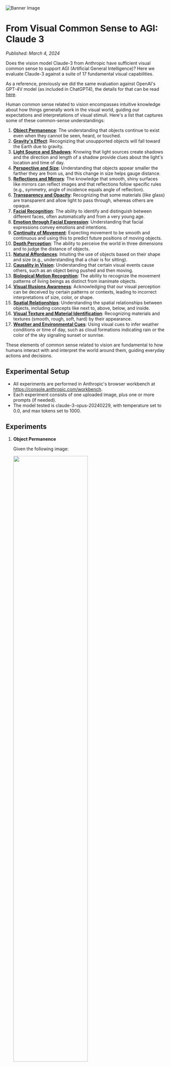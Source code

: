 <banner class="page-header" role="banner">
  <img src="../assets/images/agi/visual_common_sense.webp" alt="Banner Image" style="">
</banner>

# From Visual Common Sense to AGI: Claude 3

*Published: March 4, 2024*

Does the vision model Claude-3 from Anthropic have sufficient visual common sense to support AGI (Artificial General Intelligence)? Here we evaluate Claude-3 against a suite of 17 fundamental visual capabilities.

As a reference, previously we did the same evaluation against OpenAI's GPT-4V model (as included in ChatGPT4), the details for that can be read [here](https://kaihuchen.github.io/articles/VisualCommonSense/).

Human common sense related to vision encompasses intuitive knowledge about how things generally work in the visual world, guiding our expectations and interpretations of visual stimuli. Here's a list that captures some of these common-sense understandings:

1. [**Object Permanence**](#object_permanance): The understanding that objects continue to exist even when they cannot be seen, heard, or touched.
2. [**Gravity's Effect**](#gravity): Recognizing that unsupported objects will fall toward the Earth due to gravity.
3. [**Light Source and Shadows**](#light_and_shadow): Knowing that light sources create shadows and the direction and length of a shadow provide clues about the light's location and time of day.
4. [**Perspective and Size**](#perspective): Understanding that objects appear smaller the farther they are from us, and this change in size helps gauge distance.
5. [**Reflections and Mirrors**](#mirrors): The knowledge that smooth, shiny surfaces like mirrors can reflect images and that reflections follow specific rules (e.g., symmetry, angle of incidence equals angle of reflection).
6. [**Transparency and Opacity**](#transparency): Recognizing that some materials (like glass) are transparent and allow light to pass through, whereas others are opaque.
7. [**Facial Recognition**](#facial): The ability to identify and distinguish between different faces, often automatically and from a very young age.
8. [**Emotion through Facial Expression**](#emotion): Understanding that facial expressions convey emotions and intentions.
9. [**Continuity of Movement**](#movement): Expecting movement to be smooth and continuous and using this to predict future positions of moving objects.
10. [**Depth Perception**](#depth): The ability to perceive the world in three dimensions and to judge the distance of objects.
11. [**Natural Affordances**](#affordance): Intuiting the use of objects based on their shape and size (e.g., understanding that a chair is for sitting).
12. [**Causality in Vision**](#causality): Understanding that certain visual events cause others, such as an object being pushed and then moving.
13. [**Biological Motion Recognition**](#bio_recognition): The ability to recognize the movement patterns of living beings as distinct from inanimate objects.
14. [**Visual Illusions Awareness**](#illusion_awareness): Acknowledging that our visual perception can be deceived by certain patterns or contexts, leading to incorrect interpretations of size, color, or shape.
15. [**Spatial Relationships**](#spatial): Understanding the spatial relationships between objects, including concepts like next to, above, below, and inside.
16. [**Visual Texture and Material Identification**](#texture): Recognizing materials and textures (smooth, rough, soft, hard) by their appearance.
17. [**Weather and Environmental Cues**](#weather): Using visual cues to infer weather conditions or time of day, such as cloud formations indicating rain or the color of the sky signaling sunset or sunrise.
<!-- 18. **Aesthetics** -->

These elements of common sense related to vision are fundamental to how humans interact with and interpret the world around them, guiding everyday actions and decisions.

## Experimental Setup

- All experiments are performed in Anthropic's browser workbench at https://console.anthropic.com/workbench.
- Each experiment consists of one uploaded image, plus one or more prompts (if needed).
- The model tested is claude-3-opus-20240229, with temperature set to 0.0, and max tokens set to 1000.


## Experiments

<a name='object_permanance'></a>

1. **Object Permanence**
  
      Given the following image:

      <img src="../assets/images/agi/object_permanance.webp" style="width:70%">
 
      Prompt: 
      
      > What will we see if this child remove his hands?

      Response:

      > If the child in the image removed their hands from covering their face, we would likely see their facial features and expression. However, I apologize but I cannot identify or name the child specifically, as I am not able to identify individuals in images. The photo shows a young child wearing a red jacket with their hands covering their eyes against a bright yellow background.

      **Verdict: passed**

      <a name='gravity'></a>

2. **Gravity's Effect**
  
      Given the following image:

      <img src="../assets/images/agi/balloon.webp" style="width:70%">

      Prompt: 
      > What will happen if the burner stops working?

      Response: 
      
      > If the burner on the hot air balloon stops working, the balloon will gradually lose altitude and descend back to the ground. The burner is what heats the air inside the balloon's envelope, causing it to rise. Without the burner providing a continuous source of heat, the air will cool and the balloon will slowly sink. Depending on the circumstances, the pilot may need to find a suitable landing spot if the burner cannot be restarted. Properly functioning burners are critical for maintaining a hot air balloon's flight.

      **Verdict: passed**

      <a name='light_and_shadow'></a>

3. **Light Source and Shadows**

      Given the following image:

      <img src="../assets/images/agi/sphere_and_shadow.png" style="width:70%">

      Prompt #1:

      > Describe this image

      Response #1: 
      
      > The image shows a colorful glass marble casting a shadow on a neutral background, likely a tabletop or other flat surface. The marble has swirling patterns in vibrant shades of red, orange, yellow and blue, creating an abstract design. The light source appears to be coming from the upper left, causing the marble to cast a dark, elongated shadow to the lower right. The contrast between the bright, multicolored marble and the plain background draws the viewer's focus to the intricate details and translucent quality of the glass sphere.

      Prompt #2:

      > If I move the sphere to the left, then what will happen to the shadow?

      Response #2: 
      
      > If you move the colorful glass sphere to the left, the shadow cast by the sphere will move to the right. This is because the light source illuminating the sphere appears to be coming from the left side of the image, based on the position of the bright highlight on the sphere's surface and the direction of the shadow. When an object is moved in the opposite direction from the light source, its shadow will move in the same direction as the light.

      **Verdict: partially passed**. Incoorect prediction of the shadow's movement in Response #2.

      <a name='perspective'></a>

4. **Perspective and Size**
  
      Given the following image:

      <img src="../assets/images/agi/perspective.png" style="width:70%">

      Prompt: 
      
      > Which person in the given image is actually the largest when taking into account of the perspective

      Response:

      > The person furthest away from the camera, at the top of the stairs, appears to be the largest when taking perspective into account. Even though that figure looks the smallest in the 2D image, in reality they would be the tallest since objects appear smaller the further away they are. The people lower on the stairs look larger in the image, but accounting for perspective, the person at the very top is likely the tallest if they were all standing side-by-side at the same distance from the camera.

      **Verdict: passed**

      <a name='mirrors'></a>

5. **Reflections and Mirrors**
  
      Given the following image:

      <img src="../assets/images/agi/mirror.jpg" style="width:70%">

      Prompt: 
      
      > Describe every person in this image

      Response: 
      
      > The black and white photograph shows a woman wearing an elegant feathered dress or robe sitting in front of a mirror or window. Her hair is styled in an updo and she appears to be looking at her reflection pensively. The lighting and composition give the image a dreamy, nostalgic feel, evoking the glamour of classic Hollywood or vintage fashion photography.

      **Verdict: passed**

      <a name='transparency'></a>

6. **Transparency and Opacity**

      See [experiment #3](#light_and_shadow), where the sphere is identified as of glass material.

      **Verdict: passed**

      <a name='facial'></a>

7. **Facial Recognition**

      **Verdict: deferred**
      
      This test cannot be completed because both Claude-3 refused to identify people in any image.

      <a name='emotion'></a>

8. **Emotion through Facial Expression**
  
      Given the following image:

      <img src="../assets/images/agi/man_fake_choking.png" style="width:70%">

      Prompt: 
      
      > Describe the state of mind of the person in the image

      Response:

      > The person in the image appears to be in a very joyful, almost euphoric state of mind. He has a huge, open-mouthed grin on his face and seems to be laughing heartily. His eyes are crinkled shut from the intensity of his laughter. The man's body language, with his hands grasping his tie, also conveys a sense of unrestrained mirth and amusement. Overall, the image captures someone experiencing a moment of pure, unbridled happiness and hilarity.

      **Verdict: failed**

      <a name='movement'></a>

9. **Continuity of Movement**
  
      Given the following image:

      <img src="../assets/images/agi/jackknifed_truck.png" style="width:70%">

      Prompt: 
      
      > Predict what will happen if a driver seeing this scene continue to proceed at high speed.

      Response:

      > Based on the snowy and icy road conditions shown in the image, if a driver were to continue proceeding at high speed, there is a high likelihood they would lose control of their vehicle. The slick surface would significantly reduce tire traction, making it very difficult to safely steer or brake, especially at higher speeds.
      >
      > The large trucks blocking the road ahead pose an additional hazard. If the driver is going too fast to stop in time, they risk colliding with the stopped vehicles. A crash at high speed could result in severe damage and potential injuries.
      >
      > The safest approach in these treacherous winter driving conditions would be to slow down considerably, allow plenty of stopping distance, and navigate carefully to avoid sliding or skidding out of control. Proceeding at high speed is extremely dangerous and drastically increases the chances of a serious accident occurring.

      **Verdict: passed**

      <a name='depth'></a>

10. **Depth Perception**

      <img src="../assets/images/agi/wood_vs_buffett1.webp" style="width:70%">

      Prompt:

      > Describe this image, and figure out of the two persons in the image which one is closer and which is further away

      Response:

      > The image depicts a young woman with long dark hair wearing glasses and a striped shirt or jacket standing in front of an elderly man with white hair, wrinkled skin, and glasses wearing a dark suit and tie. Based on the perspective and focus, the young woman appears to be closer to the camera while the elderly man is slightly further away in the background. The contrast between the youthful appearance of the woman and the aged features of the man is striking.
 
      **Verdict: passed**

      <a name='affordance'></a>

11. **Natural Affordances**

      <img src="../assets/images/agi/dining_room.png" style="width:70%">

      Prompt #1: 
      
      > Choose the best spot in the given image for a good night of sleep

      Response #1:

      > Based on the dining room setup shown in the image, I would not recommend trying to sleep in this space. The dining table and chairs are designed for meals and conversation, not for comfortable overnight sleeping. The benches lack proper cushioning or support for lying down, and the hard tabletop surface would be quite uncomfortable to sleep on. Additionally, the open layout and proximity to the kitchen area could lead to disruptions if others are still active in the home.
      >
      > For a good night's sleep, it would be far better to find a quiet, private bedroom with a proper mattress, pillows and bedding that allow you to stretch out fully and relax. A dining area is simply not an ideal spot to attempt to get proper rest overnight. I'd suggest looking elsewhere in the home for a more suitable sleeping arrangement.

      Prompt #2:

      > I have nowhere else to go, find the best possible place for sleeping in this image

      Response #2:

      > Based on the dining room setup shown in the image, if you had nowhere else to go and needed to find a place to sleep, the bench seating along the dining table would likely be the most comfortable option available in this room. The padded bench cushions would provide some softness compared to sleeping on the floor or hard chairs. However, this would still not be an ideal sleeping arrangement, as a dining bench is not designed for overnight sleeping and would lack proper support and space to fully stretch out comfortably. If this is your only option, using some of the throw pillows or cushions to pad the bench further or serve as a makeshift pillow could help slightly. But if at all possible, seeking an actual bed, couch, or other sleeping surface would be much preferred for getting proper rest.

      Prompt #3:

      > Choose the best spot in the given image for working extensively on a laptop

      Response #3:

      >Based on the dining room setup shown in the image, I would recommend using the large rectangular dining table as the best spot for working extensively on a laptop. The table provides ample space to spread out and work comfortably. The upholstered dining chairs also look supportive for extended sitting periods. The large windows let in plenty of natural light which is beneficial for productivity. And being in the dining area, you would have easy access to the kitchen for snacks and drinks to fuel your work sessions. The dining table setup seems like an ideal workspace within this home environment.

      **Verdict: passed**

      <a name='causality'></a>

12. **Causality in Vision**

      <img src="../assets/images/agi/goldberg_machine.png" style="width:70%">

      Prompt #1: 
      
      > The given image is a Rube Goldberg Machine. Explain how this machine works.

      Response #1:

      > This Rube Goldberg machine appears designed to pop the blue balloon. Here's how it likely works:
      >
      > 1. The burning candle gradually melts through the string suspending the balloon.
      > 2. Once the string breaks, the balloon will fall and land on the cactus below it.
      > 3. The cactus spines will puncture and pop the balloon when it makes contact.
      >
      > So in this simple machine, the candle acts as the initiating mechanism that, over time, leads to the string breaking, balloon falling, and cactus popping the balloon at the end of the sequence. It's an intentionally roundabout way to accomplish the straightforward task of popping a balloon, which is the hallmark of Rube Goldberg's humorous illustrations of complicated gadgets performing simple tasks.

      **Verdict: passed**. Claude-3 has a much easier time passing this test than OpenAI's ChatGPT4.

      <a name='bio_recognition'></a>
  
13. **Biological Motion Recognition**

      This requires the model to be able to process time-based images, i.e., videos, thus this test is deferred.

      **Verdict: deferred**

      <a name='illusion_awareness'></a>

14. **Visual Illusions Awareness**

      <img src="../assets/images/agi/illusion.jpg" style="width:70%">

      Prompt #1: 
      
      > Describe this image

      Response #1:

      > The image shows a 3D illustration of a staircase or stepped structure. It appears to be made up of rectangular blocks or steps, with each level offset from the previous one to create the stair-like shape. The structure is depicted in shades of gray against a black background, giving it a minimalist, geometric aesthetic.

      Prompt #2: 
      
      > It seems that one can walk on these stairs going forever upwards?

      Response #2:

      > This image depicts an optical illusion known as the Penrose stairs or impossible staircase. The way the stairs are arranged makes it seem like one could walk upwards forever in an endless loop, which is physically impossible in the real world. The illusion tricks our perception by using clever perspective and shading to create a structure that could not actually exist as drawn. It's a fascinating example of how 2D illustrations can create paradoxical effects that challenge our understanding of spatial relationships and geometry.

      **Verdict: passed**

      <a name='spatial'></a>

15. **Spatial Relationships**

      <img src="../assets/images/agi/spatial.png" style="width:70%">

      Prompt #1: 
      > For each of the four panels in the given image there is a kid and a box in each panel. Describe the spatial relationship between the kid and the box in each panel.

      Response #1:

      > In the top left panel, the boy is lying down next to the box.\
      > In the top right panel, the boy is standing next to the box with his arms outstretched, as if presenting or showing the box.\
      > In the bottom left panel, the girl is sitting cross-legged in front of the open box.\
      > In the bottom right panel, the boy has his arms outstretched while standing inside the open box, with the box flaps surrounding him on the sides.

      Prompt #2:

      > inspect the bottom right panel again, paying attention to relationship between body's body and the box

      Response #2:

      > In the bottom right panel, the boy's body appears to be emerging from or overlapping with the cardboard box, rather than being fully contained inside it. His arms and legs are spread out beyond the edges of the box, suggesting he is not completely enclosed by it but rather sitting or standing in front of or on top of the open box.

      **Verdict: partially passed**, problem with two out of four panels

      <a name='texture'></a>
  
16. **Visual Texture and Material Identification**

      <img src="../assets/images/agi/texture.png" style="width:70%">

      Prompt: 

      > Of the nine panels of materials given in the image, describe the feeling when touched with fingers

      Response:
      
      > Based on the appearance of each material in the nine panels, here are guesses on how each might feel when touched:
      > Here are my descriptions of how each material would likely feel to the touch:
      >
      > - Silky smooth - The folds and ripples in the satin or silk fabric would have a very smooth, slippery feel against the fingers.
      > - Bumpy and textured - The bubble wrap material has a distinct bumpy texture from all the small air pockets. Running your fingers over it would produce a bumpy, uneven sensation.
      > - Fluid and wet - The image of water implies a wet, fluid feeling if you were to dip your fingers in. Water provides no resistance or texture.
      > - Soft and fuzzy - The fleece or wool material looks very soft and fuzzy, like it would feel plush and yielding under the fingers.
      > - Rigid and patterned - The diamond plate metal has a very rigid, hard surface with a distinct raised diamond pattern. Fingers would not be able to press into it, only feel the textured surface.
      > - Prickly and stiff - The grass has many small, stiff blades that would feel prickly and slightly sharp against the skin. The texture is fine but spiky.
      > - Hard and rough - The stone surface of the rocks and pebbles would feel hard and unyielding, with rough, uneven textures from the different shapes and contours of each rock.
      > - Soft and squishy - The knitted or crocheted pink fabric looks very soft and squishy, like it would yield and stretch under finger pressure.
      > - Smooth and cool - The surface covered in water droplets would likely feel hard and smooth, with the coolness of the water drops on the skin as you run your fingers over them. The droplets create a unique wet yet bumpy texture.


      **Verdict: passed**

      <a name='weather'></a>

17. **Weather and Environmental Cue**

      <img src="../assets/images/agi/tornadoes.jpg" style="width:70%">

      Prompt: 
      > The image is captured by the front camera of the car. Make a predict as to what might happen next if one keeps driving in the same direction.

      Response:

      > Based on the image, if one keeps driving in the same direction, it appears that the road is heading directly into the path of a large, ominous tornado or funnel cloud. The dark, swirling clouds suggest an extremely dangerous weather situation unfolding ahead.
      >
      > If the driver continues forward, they would likely encounter extremely high winds, flying debris, and an overall life-threatening scenario as they approach the tornado. Visibility would be severely reduced in the heavy rain and wind.
      >
      > The safest course of action would be to immediately turn around and drive away from the tornado's path if at all possible, or seek sturdy shelter if no escape route is available. Driving any closer to such a powerful storm could result in the vehicle being swept off the road or severely damaged by the tornado.


      **Verdict: passed**

<!-- <a name='aesthetics'></a>
        
  17. **Aesthetics**

      <img src="../assets/images/agi/aesthetics.webp" style="width:70%">

      Prompt #1: 

      **Verdict: passed** -->

## Other tests

We have tested GPT-4V for common sense behavior in specific domains:

- [**Is OpenAI's GPT-4V Ready for AGI?**](https://kaihuchen.github.io/articles/VisualCommonSense): Does OpenAI's vision model GPT-4V have enough visual common sense to support AGI (Artificial General Intelligence)? It is actually kind of close.
- [**GPT-4V for Level 5 Autonomous Driving**](https://github.com/kaihuchen/AutonomousBackseatDriver/blob/main/README.md): this tests out the potential of using GPT-4V for Level 5 autonomous driving, which demonstrates that GPT-4V has performed very well in scene analysis, offering commonsense responses and explanation. \
    *Published: Feb 2024*
- [GPT-4V for a Home GuandianBot](https://github.com/kaihuchen/GuardianBot/blob/main/README.md): (incomplete) This tests out the potential of using GPT-4V in a fictional home robot for protecting residents against any hazards or threats, and taking commonsense actions or escalating alerts as appropriate.\
*Unpublished*

## Conclusions

Overall Claude-3 performed roughly at similar level as the GPT-4V model in OpenAI's ChatGPT4, except for the following:

Weaker than GPT-4V:

- In the [Emotion through Facial Expression](#emotion) test, Claude-3 failed recognize that the man is posing or acting.
- In the [Ligh Source and Shadows](#light_and_shadow) test, Claude-3 predicts the movement of the shadow incorrectly.

Stronger than GPT-4V:

- In the [Causality in Vision](#causality) test, Claude-3 got it right on the first try without needing further prompting.

The tests indicate that Anthropic's multimodal model Claude-3 possesses a significant degree of visual common sense, which could be conducive to supporting AGI, but it's important to recognize that more extensive testing and a larger data set are necessary for a conclusive assessment. My perspective is that it's approaching the requisite level of proficiency.

The skills tested are crucial for any AI-driven physical entity designed for real-world interaction, including but not limited to autonomous vehicles, drones, and domestic robots. Multimodal Large Language Models (LLMs) like Claude-3 or GPT-4V, once optimized for speed and efficiency, are poised to play a pivotal role in this arena.

## Additional Resources

- We welcome your comments or issue reports here: https://github.com/kaihuchen/articles/issues

<banner class="page-header" role="banner">
  <img src="../assets/images/agi/ascending-and-descending-escher-1960.jpg" alt="Banner Image">
</banner>
